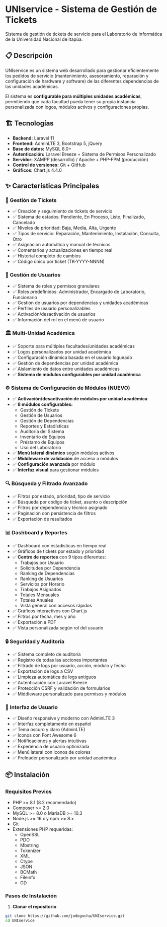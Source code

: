 # UNIservice - Sistema de Gestión de Tickets

Sistema de gestión de tickets de servicio para el Laboratorio de Informática de la Universidad Nacional de Itapúa.

## 📋 Descripción

UNIservice es un sistema web desarrollado para gestionar eficientemente los pedidos de servicio (mantenimiento, asesoramiento, reparación y configuración de hardware y software) de las diferentes dependencias de las unidades académicas.

El sistema es **configurable para múltiples unidades académicas**, permitiendo que cada facultad pueda tener su propia instancia personalizada con logos, módulos activos y configuraciones propias.

## 🏗️ Tecnologías

- **Backend:** Laravel 11
- **Frontend:** AdminLTE 3, Bootstrap 5, jQuery
- **Base de datos:** MySQL 8.0+
- **Autenticación:** Laravel Breeze + Sistema de Permisos Personalizado
- **Servidor:** XAMPP (desarrollo) / Apache + PHP-FPM (producción)
- **Control de versiones:** Git + GitHub
- **Gráficos:** Chart.js 4.4.0

## ✨ Características Principales

### 🎫 Gestión de Tickets
- ✅ Creación y seguimiento de tickets de servicio
- ✅ Sistema de estados: Pendiente, En Proceso, Listo, Finalizado, Cancelado
- ✅ Niveles de prioridad: Baja, Media, Alta, Urgente
- ✅ Tipos de servicio: Reparación, Mantenimiento, Instalación, Consulta, Otro
- ✅ Asignación automática y manual de técnicos
- ✅ Comentarios y actualizaciones en tiempo real
- ✅ Historial completo de cambios
- ✅ Código único por ticket (TK-YYYY-NNNN)

### 👥 Gestión de Usuarios
- ✅ Sistema de roles y permisos granulares
- ✅ Roles predefinidos: Administrador, Encargado de Laboratorio, Funcionario
- ✅ Gestión de usuarios por dependencias y unidades académicas
- ✅ Perfiles de usuario personalizables
- ✅ Activación/desactivación de usuarios
- ✅ Información del rol en el menú de usuario

### 🏛️ Multi-Unidad Académica
- ✅ Soporte para múltiples facultades/unidades académicas
- ✅ Logos personalizados por unidad académica
- ✅ Configuración dinámica basada en el usuario logueado
- ✅ Gestión de dependencias por unidad académica
- ✅ Aislamiento de datos entre unidades académicas
- ✅ **Sistema de módulos configurables por unidad académica**

### ⚙️ Sistema de Configuración de Módulos (NUEVO)
- ✅ **Activación/desactivación de módulos por unidad académica**
- ✅ **8 módulos configurables:**
  - Gestión de Tickets
  - Gestión de Usuarios
  - Gestión de Dependencias
  - Reportes y Estadísticas
  - Auditoría del Sistema
  - Inventario de Equipos
  - Préstamo de Equipos
  - Uso del Laboratorio
- ✅ **Menú lateral dinámico** según módulos activos
- ✅ **Middleware de validación** de acceso a módulos
- ✅ **Configuración avanzada** por módulo
- ✅ **Interfaz visual** para gestionar módulos

### 🔍 Búsqueda y Filtrado Avanzado
- ✅ Filtros por estado, prioridad, tipo de servicio
- ✅ Búsqueda por código de ticket, asunto o descripción
- ✅ Filtros por dependencia y técnico asignado
- ✅ Paginación con persistencia de filtros
- ✅ Exportación de resultados

### 📊 Dashboard y Reportes
- ✅ Dashboard con estadísticas en tiempo real
- ✅ Gráficos de tickets por estado y prioridad
- ✅ **Centro de reportes** con 9 tipos diferentes:
  - Trabajos por Usuario
  - Solicitudes por Dependencia
  - Ranking de Dependencias
  - Ranking de Usuarios
  - Servicios por Horario
  - Trabajos Asignados
  - Totales Mensuales
  - Totales Anuales
  - Vista general con accesos rápidos
- ✅ Gráficos interactivos con Chart.js
- ✅ Filtros por fecha, mes y año
- ✅ Exportación a PDF
- ✅ Vista personalizada según rol del usuario

### 🔒 Seguridad y Auditoría
- ✅ Sistema completo de auditoría
- ✅ Registro de todas las acciones importantes
- ✅ Filtrado de logs por usuario, acción, módulo y fecha
- ✅ Exportación de logs a CSV
- ✅ Limpieza automática de logs antiguos
- ✅ Autenticación con Laravel Breeze
- ✅ Protección CSRF y validación de formularios
- ✅ Middleware personalizado para permisos y módulos

### 🎨 Interfaz de Usuario
- ✅ Diseño responsive y moderno con AdminLTE 3
- ✅ Interfaz completamente en español
- ✅ Tema oscuro y claro (AdminLTE)
- ✅ Iconos con Font Awesome 6
- ✅ Notificaciones y alertas intuitivas
- ✅ Experiencia de usuario optimizada
- ✅ Menú lateral con iconos de colores
- ✅ Preloader personalizado por unidad académica

## 📦 Instalación

### Requisitos Previos

- PHP >= 8.1 (8.2 recomendado)
- Composer >= 2.0
- MySQL >= 8.0 o MariaDB >= 10.3
- Node.js >= 16.x y npm >= 8.x
- Git
- Extensiones PHP requeridas:
  - OpenSSL
  - PDO
  - Mbstring
  - Tokenizer
  - XML
  - Ctype
  - JSON
  - BCMath
  - Fileinfo
  - GD

### Pasos de Instalación

1. **Clonar el repositorio**
```bash
git clone https://github.com/jodogocha/UNIservice.git
cd UNIservice